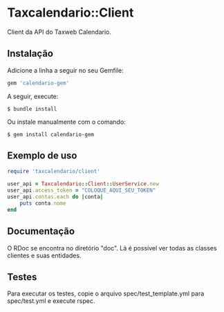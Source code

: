 # Taxcalendario::Client

Client da API do Taxweb Calendario.

## Instalação

Adicione a linha a seguir no seu Gemfile:

```ruby
gem 'calendario-gem'
```

A seguir, execute:

    $ bundle install

Ou instale manualmente com o comando:

    $ gem install calendario-gem

## Exemplo de uso

```ruby
require 'taxcalendario/client'

user_api = Taxcalendario::Client::UserService.new
user_api.access_token = "COLOQUE_AQUI_SEU_TOKEN"
user_api.contas.each do |conta|
    puts conta.nome
end
```

## Documentação

O RDoc se encontra no diretório "doc". Lá é possível ver todas as classes clientes e suas entidades.

## Testes

Para executar os testes, copie o arquivo spec/test_template.yml para spec/test.yml e execute rspec.

